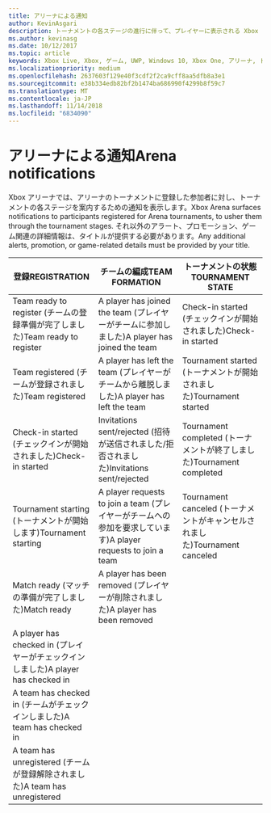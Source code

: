 ```yaml
---
title: アリーナによる通知
author: KevinAsgari
description: トーナメントの各ステージの進行に伴って、プレイヤーに表示される Xbox アリーナの通知について説明します。
ms.author: kevinasg
ms.date: 10/12/2017
ms.topic: article
keywords: Xbox Live, Xbox, ゲーム, UWP, Windows 10, Xbox One, アリーナ, トーナメント, UX
ms.localizationpriority: medium
ms.openlocfilehash: 2637603f129e40f3cdf2f2ca9cff8aa5dfb8a3e1
ms.sourcegitcommit: e38b334edb82bf2b1474ba686990f4299b8f59c7
ms.translationtype: MT
ms.contentlocale: ja-JP
ms.lasthandoff: 11/14/2018
ms.locfileid: "6834090"
---
```

# <a name="arena-notifications"></a><span data-ttu-id="1c030-104">アリーナによる通知</span><span class="sxs-lookup"><span data-stu-id="1c030-104">Arena notifications</span></span>

<span data-ttu-id="1c030-105">Xbox アリーナでは、アリーナのトーナメントに登録した参加者に対し、トーナメントの各ステージを案内するための通知を表示します。</span><span class="sxs-lookup"><span data-stu-id="1c030-105">Xbox Arena surfaces notifications to participants registered for Arena tournaments, to usher them through the tournament stages.</span></span> <span data-ttu-id="1c030-106">それ以外のアラート、プロモーション、ゲーム関連の詳細情報は、タイトルが提供する必要があります。</span><span class="sxs-lookup"><span data-stu-id="1c030-106">Any additional alerts, promotion, or game-related details must be provided by your title.</span></span>

<span data-ttu-id="1c030-107">登録</span><span class="sxs-lookup"><span data-stu-id="1c030-107">REGISTRATION</span></span> | <span data-ttu-id="1c030-108">チームの編成</span><span class="sxs-lookup"><span data-stu-id="1c030-108">TEAM FORMATION</span></span> | <span data-ttu-id="1c030-109">トーナメントの状態</span><span class="sxs-lookup"><span data-stu-id="1c030-109">TOURNAMENT STATE</span></span>
--- | --- | ---
<span data-ttu-id="1c030-110">Team ready to register (チームの登録準備が完了しました)</span><span class="sxs-lookup"><span data-stu-id="1c030-110">Team ready to register</span></span> | <span data-ttu-id="1c030-111">A player has joined the team (プレイヤーがチームに参加しました)</span><span class="sxs-lookup"><span data-stu-id="1c030-111">A player has joined the team</span></span> | <span data-ttu-id="1c030-112">Check-in started (チェックインが開始されました)</span><span class="sxs-lookup"><span data-stu-id="1c030-112">Check-in started</span></span>
<span data-ttu-id="1c030-113">Team registered (チームが登録されました)</span><span class="sxs-lookup"><span data-stu-id="1c030-113">Team registered</span></span> | <span data-ttu-id="1c030-114">A player has left the team (プレイヤーがチームから離脱しました)</span><span class="sxs-lookup"><span data-stu-id="1c030-114">A player has left the team</span></span> | <span data-ttu-id="1c030-115">Tournament started (トーナメントが開始されました)</span><span class="sxs-lookup"><span data-stu-id="1c030-115">Tournament started</span></span>
<span data-ttu-id="1c030-116">Check-in started (チェックインが開始されました)</span><span class="sxs-lookup"><span data-stu-id="1c030-116">Check-in started</span></span> | <span data-ttu-id="1c030-117">Invitations sent/rejected (招待が送信されました/拒否されました)</span><span class="sxs-lookup"><span data-stu-id="1c030-117">Invitations sent/rejected</span></span> | <span data-ttu-id="1c030-118">Tournament completed (トーナメントが終了しました)</span><span class="sxs-lookup"><span data-stu-id="1c030-118">Tournament completed</span></span>
<span data-ttu-id="1c030-119">Tournament starting (トーナメントが開始します)</span><span class="sxs-lookup"><span data-stu-id="1c030-119">Tournament starting</span></span> | <span data-ttu-id="1c030-120">A player requests to join a team (プレイヤーがチームへの参加を要求しています)</span><span class="sxs-lookup"><span data-stu-id="1c030-120">A player requests to join a team</span></span> | <span data-ttu-id="1c030-121">Tournament canceled (トーナメントがキャンセルされました)</span><span class="sxs-lookup"><span data-stu-id="1c030-121">Tournament canceled</span></span>
<span data-ttu-id="1c030-122">Match ready (マッチの準備が完了しました)</span><span class="sxs-lookup"><span data-stu-id="1c030-122">Match ready</span></span> | <span data-ttu-id="1c030-123">A player has been removed (プレイヤーが削除されました)</span><span class="sxs-lookup"><span data-stu-id="1c030-123">A player has been removed</span></span> |
<span data-ttu-id="1c030-124">A player has checked in (プレイヤーがチェックインしました)</span><span class="sxs-lookup"><span data-stu-id="1c030-124">A player has checked in</span></span> | |
<span data-ttu-id="1c030-125">A team has checked in (チームがチェックインしました)</span><span class="sxs-lookup"><span data-stu-id="1c030-125">A team has checked in</span></span> | |
<span data-ttu-id="1c030-126">A team has unregistered (チームが登録解除されました)</span><span class="sxs-lookup"><span data-stu-id="1c030-126">A team has unregistered</span></span> | |
